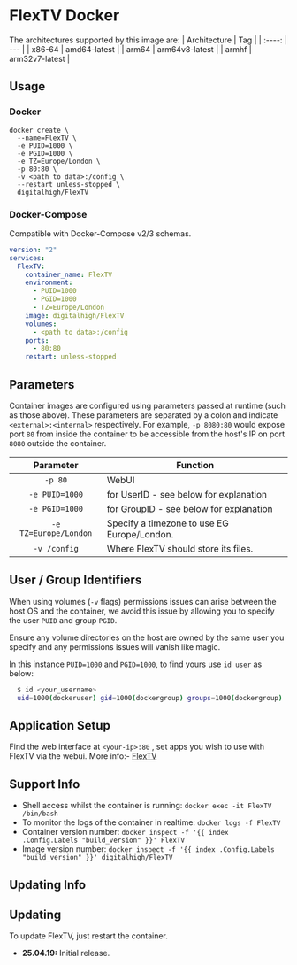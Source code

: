 # FlexTV Docker

The architectures supported by this image are:
| Architecture | Tag |
| :----: | --- |
| x86-64 | amd64-latest |
| arm64 | arm64v8-latest |
| armhf | arm32v7-latest |

## Usage

### Docker

```docker
docker create \
  --name=FlexTV \
  -e PUID=1000 \
  -e PGID=1000 \
  -e TZ=Europe/London \
  -p 80:80 \
  -v <path to data>:/config \
  --restart unless-stopped \
  digitalhigh/FlexTV
```

### Docker-Compose

Compatible with Docker-Compose v2/3 schemas.

```yml
version: "2"
services:
  FlexTV:
    container_name: FlexTV
    environment:
      - PUID=1000
      - PGID=1000
      - TZ=Europe/London
    image: digitalhigh/FlexTV
    volumes:
      - <path to data>:/config
    ports:
      - 80:80
    restart: unless-stopped
```

## Parameters

Container images are configured using parameters passed at runtime (such as those above). These parameters are separated by a colon and indicate `<external>:<internal>` respectively. For example, `-p 8080:80` would expose port `80` from inside the container to be accessible from the host's IP on port `8080` outside the container.

| Parameter | Function |
| :----: | --- |
| `-p 80` | WebUI |
| `-e PUID=1000` | for UserID - see below for explanation |
| `-e PGID=1000` | for GroupID - see below for explanation |
| `-e TZ=Europe/London` | Specify a timezone to use EG Europe/London. |
| `-v /config` | Where FlexTV should store its files. |

## User / Group Identifiers

When using volumes (`-v` flags) permissions issues can arise between the host OS and the container, we avoid this issue by allowing you to specify the user `PUID` and group `PGID`.

Ensure any volume directories on the host are owned by the same user you specify and any permissions issues will vanish like magic.

In this instance `PUID=1000` and `PGID=1000`, to find yours use `id user` as below:

```bash
  $ id <your_username>
  uid=1000(dockeruser) gid=1000(dockergroup) groups=1000(dockergroup)
```

## Application Setup

Find the web interface at `<your-ip>:80` , set apps you wish to use with FlexTV via the webui.
More info:- [FlexTV](https://github.com/d8ahazard/FlexTV)

## Support Info

* Shell access whilst the container is running: `docker exec -it FlexTV /bin/bash`
* To monitor the logs of the container in realtime: `docker logs -f FlexTV`
* Container version number:  `docker inspect -f '{{ index .Config.Labels "build_version" }}' FlexTV`
* Image version number: `docker inspect -f '{{ index .Config.Labels "build_version" }}' digitalhigh/FlexTV`

## Updating Info

## Updating

To update FlexTV, just restart the container.

* **25.04.19:** Initial release.
